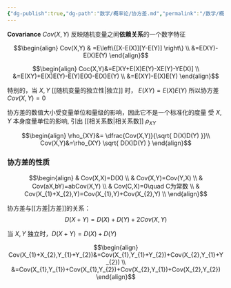 ```yaml
---
{"dg-publish":true,"dg-path":"数学/概率论/协方差.md","permalink":"/数学/概率论/协方差/","dgPassFrontmatter":true,"noteIcon":"","created":"2024-05-21T15:20:28.019+08:00","updated":"2024-06-15T22:49:05.114+08:00"}
---
```


**Covariance**  $Cov(X,Y)$
反映随机变量之间**依赖关系**的一个数字特征

$$\begin{align}
Cov(X,Y) & =E\left\{[X-E(X)][Y-E(Y)] \right\} \\
&=E(XY)-E(X)E(Y)
\end{align}$$

$$\begin{align}
Coc(X,Y)&=E[XY+E(X)E(Y)-XE(Y)-YE(X)] \\
&=E(XY)+E(X)E(Y)-E(Y)E(X)-E(X)E(Y) \\
&=E(XY)-E(X)E(Y)
\end{align}$$

特别的，当 $X,Y$ [[随机变量的独立性\|独立]] 时， $E(XY)=E(X)E(Y)$
所以协方差   $Cov(X,Y)=0$

协方差的数值大小受变量单位和量级的影响，因此它不是一个标准化的度量
受 $X,Y$ 本身度量单位的影响, 引出 [[相关系数\|相关系数]]  $\rho_{XY}$

$$\begin{align}
 \rho_{XY}&= \dfrac{Cov(X,Y)}{\sqrt{ D(X)D(Y) }}\\
Cov(X,Y)&=\rho_{XY} \sqrt{ D(X)D(Y) }
\end{align}$$

### 协方差的性质

$$\begin{align}
 & Cov(X,X)=D(X)  \\
& Cov(X,Y)=Cov(Y,X) \\
 & Cov(aX,bY)=abCov(X,Y) \\
 & Cov(C,X)=0\quad C为常数 \\
 & Cov(X_{1}+X_{2},Y)=Cov(X_{1},Y)+Cov(X_{2},Y) \\
\end{align}$$

协方差与[[方差\|方差]]的关系：
$$
D(X+Y)=D(X)+D(Y)+2Cov(X,Y)
$$

当 $X,Y$ 独立时，$D(X+Y)=D(X)+D(Y)$

$$\begin{align}
Cov(X_{1}+X_{2},Y_{1}+Y_{2})&=Cov(X_{1},Y_{1}+Y_{2})+Cov(X_{2},Y_{1}+Y_{2}) \\
&=Cov(X_{1},Y_{1})+Cov(X_{1},Y_{2})+Cov(X_{2},Y_{1})+Cov(X_{2},Y_{2})
\end{align}$$

